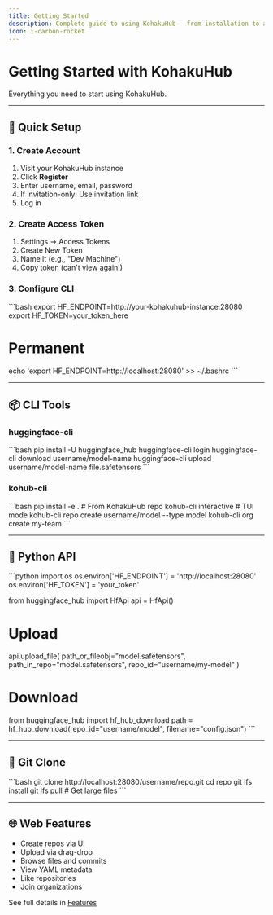 ```yaml
---
title: Getting Started
description: Complete guide to using KohakuHub - from installation to advanced features
icon: i-carbon-rocket
---
```


# Getting Started with KohakuHub

Everything you need to start using KohakuHub.

---

## 🚀 Quick Setup

### 1. Create Account

1. Visit your KohakuHub instance
2. Click **Register**
3. Enter username, email, password
4. If invitation-only: Use invitation link
5. Log in

### 2. Create Access Token

1. Settings → Access Tokens
2. Create New Token
3. Name it (e.g., "Dev Machine")
4. Copy token (can't view again!)

### 3. Configure CLI

\`\`\`bash
export HF_ENDPOINT=http://your-kohakuhub-instance:28080
export HF_TOKEN=your_token_here

# Permanent
echo 'export HF_ENDPOINT=http://localhost:28080' >> ~/.bashrc
\`\`\`

---

## 📦 CLI Tools

### huggingface-cli

\`\`\`bash
pip install -U huggingface_hub
huggingface-cli login
huggingface-cli download username/model-name
huggingface-cli upload username/model-name file.safetensors
\`\`\`

### kohub-cli

\`\`\`bash
pip install -e .  # From KohakuHub repo
kohub-cli interactive  # TUI mode
kohub-cli repo create username/model --type model
kohub-cli org create my-team
\`\`\`

---

## 🐍 Python API

\`\`\`python
import os
os.environ['HF_ENDPOINT'] = 'http://localhost:28080'
os.environ['HF_TOKEN'] = 'your_token'

from huggingface_hub import HfApi
api = HfApi()

# Upload
api.upload_file(
    path_or_fileobj="model.safetensors",
    path_in_repo="model.safetensors",
    repo_id="username/my-model"
)

# Download
from huggingface_hub import hf_hub_download
path = hf_hub_download(repo_id="username/model", filename="config.json")
\`\`\`

---

## 🔄 Git Clone

\`\`\`bash
git clone http://localhost:28080/username/repo.git
cd repo
git lfs install
git lfs pull  # Get large files
\`\`\`

---

## 🌐 Web Features

- Create repos via UI
- Upload via drag-drop
- Browse files and commits
- View YAML metadata
- Like repositories
- Join organizations

See full details in [Features](/docs/features)

